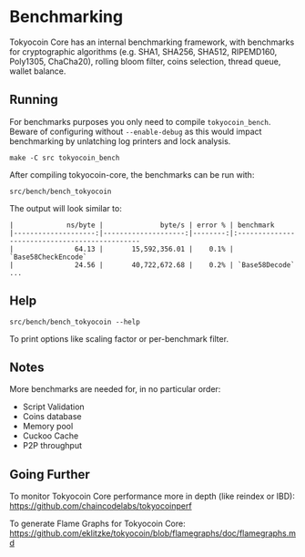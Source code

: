 Benchmarking
============

Tokyocoin Core has an internal benchmarking framework, with benchmarks
for cryptographic algorithms (e.g. SHA1, SHA256, SHA512, RIPEMD160, Poly1305, ChaCha20), rolling bloom filter, coins selection,
thread queue, wallet balance.

Running
---------------------

For benchmarks purposes you only need to compile `tokyocoin_bench`. Beware of configuring without `--enable-debug` as this would impact
benchmarking by unlatching log printers and lock analysis.

    make -C src tokyocoin_bench

After compiling tokyocoin-core, the benchmarks can be run with:

    src/bench/bench_tokyocoin

The output will look similar to:
```
|             ns/byte |              byte/s | error % | benchmark
|--------------------:|--------------------:|--------:|:----------------------------------------------
|               64.13 |       15,592,356.01 |    0.1% | `Base58CheckEncode`
|               24.56 |       40,722,672.68 |    0.2% | `Base58Decode`
...
```

Help
---------------------

    src/bench/bench_tokyocoin --help

To print options like scaling factor or per-benchmark filter.

Notes
---------------------
More benchmarks are needed for, in no particular order:
- Script Validation
- Coins database
- Memory pool
- Cuckoo Cache
- P2P throughput

Going Further
--------------------

To monitor Tokyocoin Core performance more in depth (like reindex or IBD): https://github.com/chaincodelabs/tokyocoinperf

To generate Flame Graphs for Tokyocoin Core: https://github.com/eklitzke/tokyocoin/blob/flamegraphs/doc/flamegraphs.md
